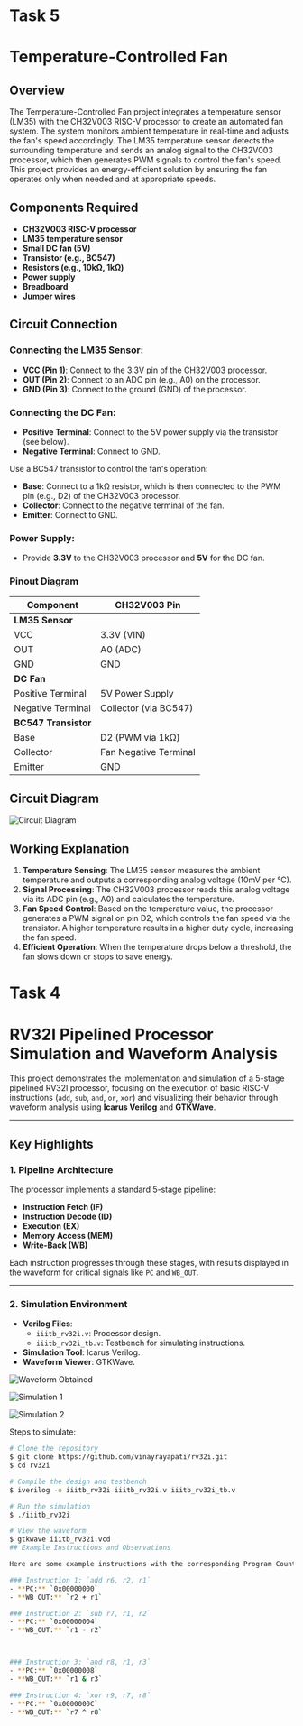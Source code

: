 # Task 5
# Temperature-Controlled Fan

## Overview

The Temperature-Controlled Fan project integrates a temperature sensor (LM35) with the CH32V003 RISC-V processor to create an automated fan system. The system monitors ambient temperature in real-time and adjusts the fan's speed accordingly. The LM35 temperature sensor detects the surrounding temperature and sends an analog signal to the CH32V003 processor, which then generates PWM signals to control the fan's speed. This project provides an energy-efficient solution by ensuring the fan operates only when needed and at appropriate speeds.

## Components Required

- **CH32V003 RISC-V processor**
- **LM35 temperature sensor**
- **Small DC fan (5V)**
- **Transistor (e.g., BC547)**
- **Resistors (e.g., 10kΩ, 1kΩ)**
- **Power supply**
- **Breadboard**
- **Jumper wires**

## Circuit Connection

### Connecting the LM35 Sensor:
- **VCC (Pin 1)**: Connect to the 3.3V pin of the CH32V003 processor.
- **OUT (Pin 2)**: Connect to an ADC pin (e.g., A0) on the processor.
- **GND (Pin 3)**: Connect to the ground (GND) of the processor.

### Connecting the DC Fan:
- **Positive Terminal**: Connect to the 5V power supply via the transistor (see below).
- **Negative Terminal**: Connect to GND.

Use a BC547 transistor to control the fan's operation:
- **Base**: Connect to a 1kΩ resistor, which is then connected to the PWM pin (e.g., D2) of the CH32V003 processor.
- **Collector**: Connect to the negative terminal of the fan.
- **Emitter**: Connect to GND.

### Power Supply:
- Provide **3.3V** to the CH32V003 processor and **5V** for the DC fan.

### Pinout Diagram

| Component             | CH32V003 Pin       |
|-----------------------|--------------------|
| **LM35 Sensor**        |                    |
| VCC                   | 3.3V (VIN)         |
| OUT                   | A0 (ADC)           |
| GND                   | GND                |
| **DC Fan**             |                    |
| Positive Terminal     | 5V Power Supply    |
| Negative Terminal     | Collector (via BC547) |
| **BC547 Transistor**  |                    |
| Base                  | D2 (PWM via 1kΩ)   |
| Collector             | Fan Negative Terminal |
| Emitter               | GND                |

## Circuit Diagram

![Circuit Diagram](https://github.com/BhoomikaVK-Sahyadri-ECE/Risc_workshop/blob/776124403e1e337011ae8bc2d691dba69f708865/Task5/Circuit%20Diagram.png)

## Working Explanation

1. **Temperature Sensing**: The LM35 sensor measures the ambient temperature and outputs a corresponding analog voltage (10mV per °C).
2. **Signal Processing**: The CH32V003 processor reads this analog voltage via its ADC pin (e.g., A0) and calculates the temperature.
3. **Fan Speed Control**: Based on the temperature value, the processor generates a PWM signal on pin D2, which controls the fan speed via the transistor. A higher temperature results in a higher duty cycle, increasing the fan speed.
4. **Efficient Operation**: When the temperature drops below a threshold, the fan slows down or stops to save energy.


# Task 4
# RV32I Pipelined Processor Simulation and Waveform Analysis

This project demonstrates the implementation and simulation of a 5-stage pipelined RV32I processor, focusing on the execution of basic RISC-V instructions (`add`, `sub`, `and`, `or`, `xor`) and visualizing their behavior through waveform analysis using **Icarus Verilog** and **GTKWave**.

---

## Key Highlights

### 1. **Pipeline Architecture**
The processor implements a standard 5-stage pipeline:
- **Instruction Fetch (IF)**
- **Instruction Decode (ID)**
- **Execution (EX)**
- **Memory Access (MEM)**
- **Write-Back (WB)**

Each instruction progresses through these stages, with results displayed in the waveform for critical signals like `PC` and `WB_OUT`.

---

### 2. **Simulation Environment**
- **Verilog Files**: 
  - `iiitb_rv32i.v`: Processor design.
  - `iiitb_rv32i_tb.v`: Testbench for simulating instructions.
- **Simulation Tool**: Icarus Verilog.
- **Waveform Viewer**: GTKWave.

![Waveform Obtained](https://raw.githubusercontent.com/BhoomikaVK-Sahyadri-ECE/Risc_workshop/4e64a5e739995f8bd097d020fce5567bde0f6e34/Task4/Waveform%20Obtained.png)

![Simulation 1](https://raw.githubusercontent.com/BhoomikaVK-Sahyadri-ECE/Risc_workshop/4e64a5e739995f8bd097d020fce5567bde0f6e34/Task4/Simulation1.png)

![Simulation 2](https://raw.githubusercontent.com/BhoomikaVK-Sahyadri-ECE/Risc_workshop/4e64a5e739995f8bd097d020fce5567bde0f6e34/Task4/Simulation2.png)



Steps to simulate:
```bash
# Clone the repository
$ git clone https://github.com/vinayrayapati/rv32i.git
$ cd rv32i

# Compile the design and testbench
$ iverilog -o iiitb_rv32i iiitb_rv32i.v iiitb_rv32i_tb.v

# Run the simulation
$ ./iiitb_rv32i

# View the waveform
$ gtkwave iiitb_rv32i.vcd
## Example Instructions and Observations

Here are some example instructions with the corresponding Program Counter (PC) and Write-Back Output (WB_OUT):

### Instruction 1: `add r6, r2, r1`
- **PC:** `0x00000000`
- **WB_OUT:** `r2 + r1`

### Instruction 2: `sub r7, r1, r2`
- **PC:** `0x00000004`
- **WB_OUT:** `r1 - r2`



### Instruction 3: `and r8, r1, r3`
- **PC:** `0x00000008`
- **WB_OUT:** `r1 & r3`

### Instruction 4: `xor r9, r7, r8`
- **PC:** `0x0000000C` 
- **WB_OUT:** `r7 ^ r8` 
